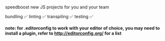 speedboost new JS projects for you and your team

bundling			✅
linting 			✅
transpiling		✅
testing				✅

#### note: for **.editorconfig** to work with your editor of choice, you may need to install a plugin, refer to http://editorconfig.org/ for a list
